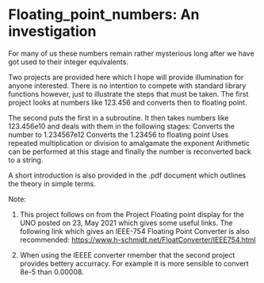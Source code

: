# Floating_point_numbers: An investigation

For many of us these numbers remain rather mysterious long after we have got used to their integer equivalents.

Two projects are provided here which I hope will provide illumination for anyone interested.  There is no intention to
compete with standard library functions however, just to illustrate the steps that must be taken.   The first project 
looks at numbers like 123.456 and converts then to floating point.

The second puts the first in a subroutine.  It then takes numbers like 123.456e10 and deals with them in the following stages:
	Converts the number to 1.234567e12
	Converts the 1.23456 to floating point
	Uses repeated multiplication or division to amalgamate the exponent
Arithmetic can be performed at this stage and finally the number is reconverted back to a string.

A short introduction is also provided in the .pdf document which outlines the theory in simple terms.

Note:
1.	This project follows on from the Project Floating point display for the UNO posted on 23, May 2021 which gives some useful links.
The following link which gives an IEEE-754 Floating Point Converter is also recommended:
https://www.h-schmidt.net/FloatConverter/IEEE754.html

2.	When using the IEEEE converter rmember that the second project provides bettery accurracy.  For example it is more sensible to convert 8e-5 than 0.00008.

